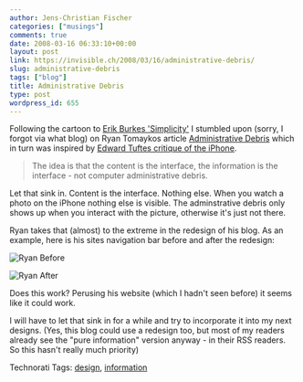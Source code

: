 ```yaml
---
author: Jens-Christian Fischer
categories: ["musings"]
comments: true
date: 2008-03-16 06:33:10+00:00
layout: post
link: https://invisible.ch/2008/03/16/administrative-debris/
slug: administrative-debris
tags: ["blog"]
title: Administrative Debris
type: post
wordpress_id: 655
---
```


Following the cartoon to [Erik Burkes 'Simplicity'][1] I stumbled upon (sorry, I forgot via what blog) on Ryan Tomaykos article [Administrative Debris][2] which in turn was inspired by [Edward Tuftes critique of the iPhone][3].

> The idea is that the content is the interface, the information is the interface - not computer administrative debris.

Let that sink in. Content is the interface. Nothing else. When you watch a photo on the iPhone nothing else is visible. The adminstrative debris only shows up when you interact with the picture, otherwise it's just not there.

Ryan takes that (almost) to the extreme in the redesign of his blog. As an example, here is his sites navigation bar before and after the redesign:

![Ryan Before](/wp-content/ryan_before.png)

![Ryan After](/wp-content/ryan_after.png)

Does this work? Perusing his website (which I hadn't seen before) it seems like it could work. 

I will have to let that sink in for a while and try to incorporate it into my next designs. (Yes, this blog could use a redesign too, but most of my readers already see the "pure information" version anyway - in their RSS readers. So this hasn't really much priority)


[1]: /2008/03/12/the-flow-2008-03-12/
[2]: https://tomayko.com/writings/administrative-debris
[3]: https://www.edwardtufte.com/bboard/q-and-a-fetch-msg?msg_id=00036T


Technorati Tags: [design](https://www.technorati.com/tag/design), [information](https://www.technorati.com/tag/information)
